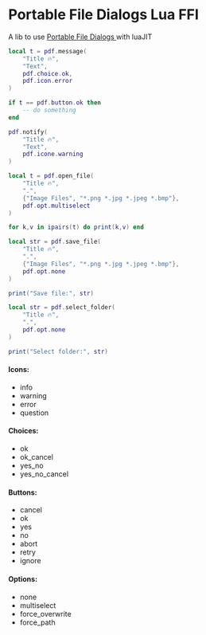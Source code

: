 Portable File Dialogs Lua FFI
=============================

A lib to use [Portable File Dialogs
](https://github.com/samhocevar/portable-file-dialogs) with luaJIT

```lua
local t = pdf.message(
    "Title 🔥",
    "Text",
    pdf.choice.ok,
    pdf.icon.error
)

if t == pdf.button.ok then
    -- do something
end
```

```lua
pdf.notify(
    "Title 🔥",
    "Text",
    pdf.icone.warning
)
```

```lua
local t = pdf.open_file(
    "Title 🔥",
    ".",
    {"Image Files", "*.png *.jpg *.jpeg *.bmp"},
    pdf.opt.multiselect
)

for k,v in ipairs(t) do print(k,v) end
```

```lua
local str = pdf.save_file(
    "Title 🔥",
    ".",
    {"Image Files", "*.png *.jpg *.jpeg *.bmp"},
    pdf.opt.none
)

print("Save file:", str)
```

```lua
local str = pdf.select_folder(
    "Title 🔥",
    ".",
    pdf.opt.none
)

print("Select folder:", str)
```

#### Icons:
- info
- warning
- error
- question

#### Choices:
- ok
- ok_cancel
- yes_no
- yes_no_cancel



#### Buttons:
- cancel
- ok
- yes
- no
- abort
- retry
- ignore

#### Options:
- none
- multiselect
- force_overwrite
- force_path
